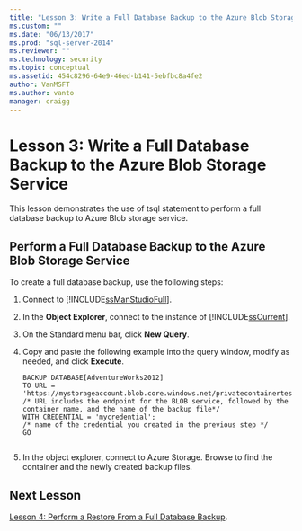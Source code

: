 ```yaml
---
title: "Lesson 3: Write a Full Database Backup to the Azure Blob Storage Service | Microsoft Docs"
ms.custom: ""
ms.date: "06/13/2017"
ms.prod: "sql-server-2014"
ms.reviewer: ""
ms.technology: security
ms.topic: conceptual
ms.assetid: 454c8296-64e9-46ed-b141-5ebfbc8a4fe2
author: VanMSFT
ms.author: vanto
manager: craigg
---
```

# Lesson 3: Write a Full Database Backup to the Azure Blob Storage Service
  This lesson demonstrates the use of tsql statement to perform a full database backup to Azure Blob storage service.  
  
## Perform a Full Database Backup to the Azure Blob Storage Service  
 To create a full database backup, use the following steps:  
  
1.  Connect to [!INCLUDE[ssManStudioFull](../includes/ssmanstudiofull-md.md)].  
  
2.  In the **Object Explorer**, connect to the instance of [!INCLUDE[ssCurrent](../includes/sscurrent-md.md)].  
  
3.  On the Standard menu bar, click **New Query**.  
  
4.  Copy and paste the following example into the query window, modify as needed, and click **Execute**.  
  
    ```  
    BACKUP DATABASE[AdventureWorks2012]   
    TO URL = 'https://mystorageaccount.blob.core.windows.net/privatecontainertest/AdventureWorks2012.bak'   
    /* URL includes the endpoint for the BLOB service, followed by the container name, and the name of the backup file*/   
    WITH CREDENTIAL = 'mycredential';  
    /* name of the credential you created in the previous step */   
    GO  
  
    ```  
  
5.  In the object explorer, connect to Azure Storage. Browse to find the container and the newly created backup files.  
  
## Next Lesson  
 [Lesson 4: Perform a Restore From a Full Database Backup](../../2014/tutorials/lesson-4-perform-a-restore-from-a-full-database-backup.md).  
  
  
